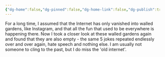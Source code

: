 ```yaml
---
{"dg-home":false,"dg-pinned":false,"dg-home-link":false,"dg-publish":true,"tags":["dgblip"],"disabled rules":["yaml-title","yaml-title-alias","file-name-heading"],"title":"philipp on mastodon @ 2024-10-21","created-date":"2024-10-21T07:37:27","id":113344266058797980,"updated-date":"2025-05-02T08:50:44","dg-path":"blips/113344266058797985.md","permalink":"/blips/113344266058797985/","dgPassFrontmatter":true}
---
```



For a long time, I assumed that the Internet has only vanished into walled gardens, like Instagram, and that all the fun that used to be everywhere is happening there.
Now I took a closer look at these walled gardens again and found that they are also empty - the same 5 jokes repeated endlessly over and over again, hate speech and nothing else.
I am usually not someone to cling to the past, but I do miss the 'old internet'.



